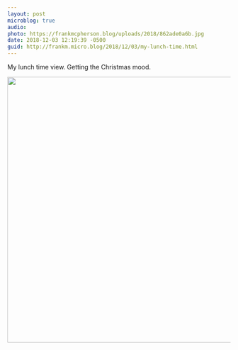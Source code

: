 ```yaml
---
layout: post
microblog: true
audio: 
photo: https://frankmcpherson.blog/uploads/2018/862ade0a6b.jpg
date: 2018-12-03 12:19:39 -0500
guid: http://frankm.micro.blog/2018/12/03/my-lunch-time.html
---
```

My lunch time view. Getting the Christmas mood.

<img src="https://frankmcpherson.blog/uploads/2018/862ade0a6b.jpg" width="600" height="600" />
